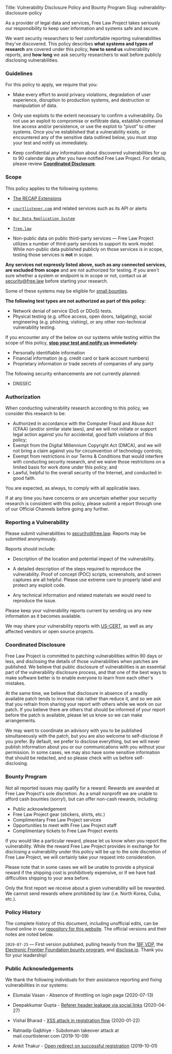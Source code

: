 Title: Vulnerability Disclosure Policy and Bounty Program
Slug: vulnerability-disclosure-policy

<p class="lead">As a provider of legal data and services, Free Law Project takes seriously our responsibility to keep user information and systems safe and secure.</p> 

We want security researchers to feel comfortable reporting vulnerabilities they've discovered. This policy describes **what systems and types of research** are covered under this policy, **how to send us** vulnerability reports, and **how long** we ask security researchers to wait before publicly disclosing vulnerabilities.


### Guidelines

For this policy to apply, we require that you:

* Make every effort to avoid privacy violations, degradation of user experience, disruption to production systems, and destruction or manipulation of data.

* Only use exploits to the extent necessary to confirm a vulnerability. Do not use an exploit to compromise or exfiltrate data, establish command line access and/or persistence, or use the exploit to "pivot" to other systems. Once you've established that a vulnerability exists, or encountered any of the sensitive data outlined below, you must stop your test and notify us immediately.

* Keep confidential any information about discovered vulnerabilities for up to 90 calendar days after you have notified Free Law Project. For details, please review **[Coordinated Disclosure](#coordinated%C2%A0disclosure)**.

### Scope

This policy applies to the following systems:

* [The RECAP Extensions][recap]

* [`courtlistener.com`][cl] and related services such as its API or alerts

* [`Our Data Replication System`][replication]

* [`free.law`](https://free.law)

* Non-public data on public third-party services — Free Law Project utilizes a number of third-party services to support its work model.  While non-public data published publicly on those services is in scope, testing those services is **not** in scope.

**Any services not expressly listed above, such as any connected services, are excluded from scope** and are not authorized for testing. If you aren't sure whether a system or endpoint is in scope or not, contact us at <a href="mailto:&#115;&#101;&#099;&#117;&#114;&#105;&#116;&#121;&#064;&#102;&#114;&#101;&#101;&#046;&#108;&#097;&#119;">&#115;&#101;&#099;&#117;&#114;&#105;&#116;&#121;&#064;&#102;&#114;&#101;&#101;&#046;&#108;&#097;&#119;</a> before starting your research.

Some of these systems may be eligible for [small bounties](#bounty%C2%A0program). 

**The following test types are not authorized as part of this policy:**

* Network denial of service (DoS or DDoS) tests.
* Physical testing (e.g. office access, open doors, tailgating), social engineering (e.g. phishing, vishing), or any other non-technical vulnerability testing.

If you encounter any of the below on our systems while testing within the scope of this policy, **[stop your test and notify us](#reporting-a%C2%A0vulnerability) immediately**:

* Personally identifiable information
* Financial information (e.g. credit card or bank account numbers)
* Proprietary information or trade secrets of companies of any party

The following security enhancements are not currently planned:

* DNSSEC


### Authorization

When conducting vulnerability research according to this policy, we consider this research to be:

- Authorized in accordance with the Computer Fraud and Abuse Act (CFAA) (and/or similar state laws), and we will not initiate or support legal action against you for accidental, good faith violations of this policy;
- Exempt from the Digital Millennium Copyright Act (DMCA), and we will not bring a claim against you for circumvention of technology controls;
- Exempt from restrictions in our Terms & Conditions that would interfere with conducting security research, and we waive those restrictions on a limited basis for work done under this policy; and
- Lawful, helpful to the overall security of the Internet, and conducted in good faith.

You are expected, as always, to comply with all applicable laws.

If at any time you have concerns or are uncertain whether your security research is consistent with this policy, please submit a report through one of our Official Channels before going any further.


### Reporting a Vulnerability

Please submit vulnerabilities to <a href="mailto:&#115;&#101;&#099;&#117;&#114;&#105;&#116;&#121;&#064;&#102;&#114;&#101;&#101;&#046;&#108;&#097;&#119;">&#115;&#101;&#099;&#117;&#114;&#105;&#116;&#121;&#064;&#102;&#114;&#101;&#101;&#046;&#108;&#097;&#119;</a>. Reports may be submitted anonymously.

Reports should include:

* Description of the location and potential impact of the vulnerability.

* A detailed description of the steps required to reproduce the vulnerability. Proof of concept (POC) scripts, screenshots, and screen captures are all helpful. Please use extreme care to properly label and protect any exploit code.

* Any technical information and related materials we would need to reproduce the issue.

Please keep your vulnerability reports current by sending us any new information as it becomes available.

We may share your vulnerability reports with [US-CERT](https://www.us-cert.gov/ais), as well as any affected vendors or open source projects.


### Coordinated Disclosure

Free Law Project is committed to patching vulnerabilities within 90 days or less, and disclosing the details of those vulnerabilities when patches are published. We believe that public disclosure of vulnerabilities is an essential part of the vulnerability disclosure process, and that one of the best ways to make software better is to enable everyone to learn from each other's mistakes.

At the same time, we believe that disclosure in absence of a readily available patch tends to increase risk rather than reduce it, and so we ask that you refrain from sharing your report with others while we work on our patch. If you believe there are others that should be informed of your report before the patch is available, please let us know so we can make arrangements.

We may want to coordinate an advisory with you to be published simultaneously with the patch, but you are also welcome to self-disclose if you prefer. By default, we prefer to disclose everything, but we will never publish information about you or our communications with you without your permission. In some cases, we may also have some sensitive information that should be redacted, and so please check with us before self-disclosing.


### Bounty Program

Not all reported issues may qualify for a reward. Rewards are awarded at Free Law Project's sole discretion. As a small nonprofit we are unable to afford cash bounties (sorry!), but can offer non-cash rewards, including:

* Public acknowledgement
* Free Law Project gear (stickers, shirts, etc.)
* Complimentary Free Law Project services
* Opportunities to meet with Free Law Project staff
* Complimentary tickets to Free Law Project events

If you would like a particular reward, please let us know when you report the vulnerability. While the reward Free Law Project provides in exchange for disclosing a vulnerability under this policy will be up to the sole discretion of Free Law Project, we will certainly take your request into consideration.

Please note that in some cases we will be unable to provide a physical reward if the shipping cost is prohibitively expensive, or if we have had difficulties shipping to your area before.

Only the first report we receive about a given vulnerability will be rewarded. We cannot send rewards where prohibited by law (i.e. North Korea, Cuba, etc.).


### Policy History

The complete history of this document, including unofficial edits, can be found online in our [repository for this website][flp-online]. The official versions and their notes are noted below.

`2019-07-25` — First version published, pulling heavily from the [18F VDP][18f], the [Electronic Frontier Foundation bounty program][eff], and [disclose.io](https://disclose.io). Thank you for your leadership! 


### Public Acknowledgements

We thank the following individuals for their assistance reporting and fixing vulnerabilities in our systems:

 - Elumalai Vasan - Absence of throttling on login page (2020-07-13)

 - Deepakkumar Gupta - [Referer header leakage via social links][1257] (2020-04-27)

 - Vishal Bharad - [XSS attack in registration flow][xss] (2020-01-22)
 
 - Ratnadip Gajbhiye - Subdomain takeover attack at mail.courtlistener.com (2019-10-09)
 
 - Ankit Thakur - [Open redirect on successful registration][1021] (2019-10-01)
 

[1021]: https://github.com/freelawproject/courtlistener/issues/1021
[1257]: https://github.com/freelawproject/courtlistener/issues/1257
[xss]: https://github.com/freelawproject/courtlistener/commit/fcfe3719a1be550601eda80fec9f8f6e9af5aa3f

[recap]: {filename}/pages/recap.md
[cl]: https://www.courtlistener.com/
[replication]: https://www.courtlistener.com/api/replication/
[flp-online]: https://github.com/freelawproject/free.law/
[18f]: https://github.com/18F/vulnerability-disclosure-policy/
[eff]: https://www.eff.org/security

<script src="/js/anchor.min.js"></script>
<script type="text/javascript">
    anchors.options = {
            'visible': 'touch',
            'class': 'anchor',
            'truncate': 40
        };
    document.addEventListener("DOMContentLoaded", function(event) {
        anchors.add();
    });
</script>
